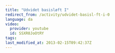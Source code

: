 ```yaml
---
title: "Udvidet basisløft I"
redirect_from: /activity/udvidet-basisl-ft-i-0
language: da
video:
  provider: youtube
  id: SSXR0JoOtRY
tags:
last_modified_at: 2013-02-15T09:42:37Z
---
```



